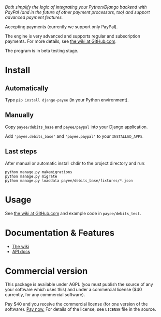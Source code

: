 _Both simplify the logic of integrating your Python/Django backend with PayPal
(and in the future of other payment processors, too)
and support advanced payment features._

Accepting payments (currently we support only PayPal).

The engine is very advanced and supports regular and subscription payments.
For more details, see
[the wiki at GitHub.com](https://github.com/vporton/django-payee/wiki).

The program is in beta testing stage.

# Install

## Automatically

Type `pip install django-payee` (in your Python environment).

## Manually

Copy `payee/debits_base` and `payee/paypal` into your Django application.

Add `'payee.debits_base'` and `'payee.paypal'` to your `INSTALLED_APPS`.

## Last steps

After manual or automatic install chdir to the project directory and run:

```
python manage.py makemigrations
python manage.py migrate
python manage.py loaddata payee/debits_base/fixtures/*.json
```

# Usage

See
[the wiki at GitHub.com](https://github.com/vporton/django-payee/wiki)
and example code in `payee/debits_test`.

# Documentation & Features

* [The wiki](https://github.com/vporton/django-payee/wiki)
* [API docs](https://django-payee.readthedocs.io/en/latest/)

# Commercial version

This package is available under AGPL (you must publish the source of any your
software which uses this)
and under a commercial license ($40 currently, for any commercial software).

Pay $40 and you receive the commercial license (for one version of the software).
[Pay now.](https://www.paypal.com/cgi-bin/webscr?cmd=_s-xclick&hosted_button_id=K6MJJ3LHQLJS2)
For details of the license, see `LICENSE` file in the source.
